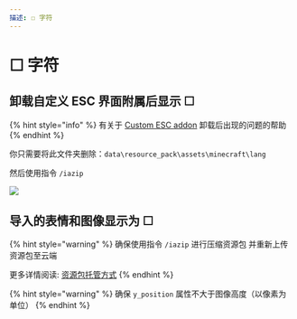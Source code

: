 ```yaml
---
描述: ☐ 字符
---
```


# ☐ 字符

## 卸载自定义 ESC 界面附属后显示 ☐ 

{% hint style="info" %}
有关于 [Custom ESC addon](https://www.spigotmc.org/resources/addon-custom-esc-menu-and-death-screen-for-itemsadder.88809/) 卸载后出现的问题的帮助
{% endhint %}

你只需要将此文件夹删除：`data\resource_pack\assets\minecraft\lang`

然后使用指令 `/iazip` 

![](<../../.gitbook/assets/immagine (150).png>)

## 导入的表情和图像显示为 ☐

{% hint style="warning" %}
确保使用指令 `/iazip` 进行压缩资源包
并重新上传资源包至云端

更多详情阅读: [资源包托管方式](../../plugin-usage/resourcepack-hosting/)
{% endhint %}

{% hint style="warning" %}
确保 `y_position` 属性不大于图像高度（以像素为单位）
{% endhint %}

